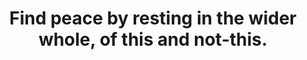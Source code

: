 ---
title: Find peace by resting in the wider whole, of this and not-this.
tags: experience acceptance buddhism
star: true
thewhole: true
thewholeorder: 2
nondualthewhole: true
nondualthewholeorder: 3
restandpeace: true
restandpeaceorder: 4
selfacceptance: true
---
